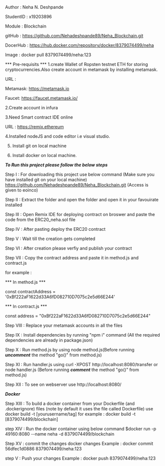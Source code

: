 Author : Neha N. Deshpande


StudentID : x19203896


Module : Blockchain


gitHub : https://github.com/Nehadeshpande89/Neha_Blockchain.git 

DocerHub : https://hub.docker.com/repository/docker/8379074499/neha 

Image : docker pull 8379074499/neha:123



*** Pre-requisits ***
1.create Wallet of Ropsten testnet ETH for storing cryptocurrencies.Also create account in metamask by installing metamask.

URL : 

Metamask: https://metamask.io

Faucet: https://faucet.metamask.io/


2.Create account in infura 

3.Need Smart contract IDE online

URL :
 https://remix.ethereum

 4.Installed nodeJS and code editor i.e visual studio.

 5. Install git on local machine

 6. Install docker on local machine.

***To Run this project please follow the below steps***

Step I : 
For downloading this project use below command (Make sure you have installed git on your local machine)
https://github.com/Nehadeshpande89/Neha_Blockchain.git (Access is given to eoinco)

Step II : 
Extract the folder and open the folder and open it in your favouirate installed

Step III : 
Open Remix IDE for deploying contract on broswer and paste the code from the ERC20_neha.sol file

Step IV : After pasting deploy the ERC20 contract

Step V : Wait till the creation gets completed 

Step VI : After creation please verfiy and publish your contract

Step VII : Copy the contract address and paste it in method.js and contract.js

for example :

*** In method.js ***

const contractAddress = '0xBf222aF1622d33A6fD082710D7075c2e5d66E244'


*** In contract.js ***

const address = "0xBf222aF1622d33A6fD082710D7075c2e5d66E244"


Step VIII : Replace your metamask accounts in all the files


Step IX : Install dependencies by running "npm i" command (All the required dependencies are already in package.json)


Step X : Run method.js by using node method.js(Before running ***uncomment*** the method "go()" from method.js)


Step XI : Run handler.js using curl -XPOST http://localhost:8080/transfer or node handler.js (Before running ***comment*** the method "go()" from method.js)


Step XII : To see on webserver use http://localhost:8080/

***Docker***

Step XIII : To build a docker container from your Dockerfile (and .dockerignore) files (note by default it uses the file called Dockerfile) use
docker build -t [yourusername/tag] 
for example : docker build -t [8379074499/blockchain] 

step XIV : Run the docker container using below command
$docker run -p 49160:8080 --name neha -d 8379074499/blockchain

Step XV  : commit the changes docker changes
Example : 
 docker commit 56dfec1d0886 8379074499/neha:123

step V : Push your changes 
Example : 
docker push 8379074499/neha:123

